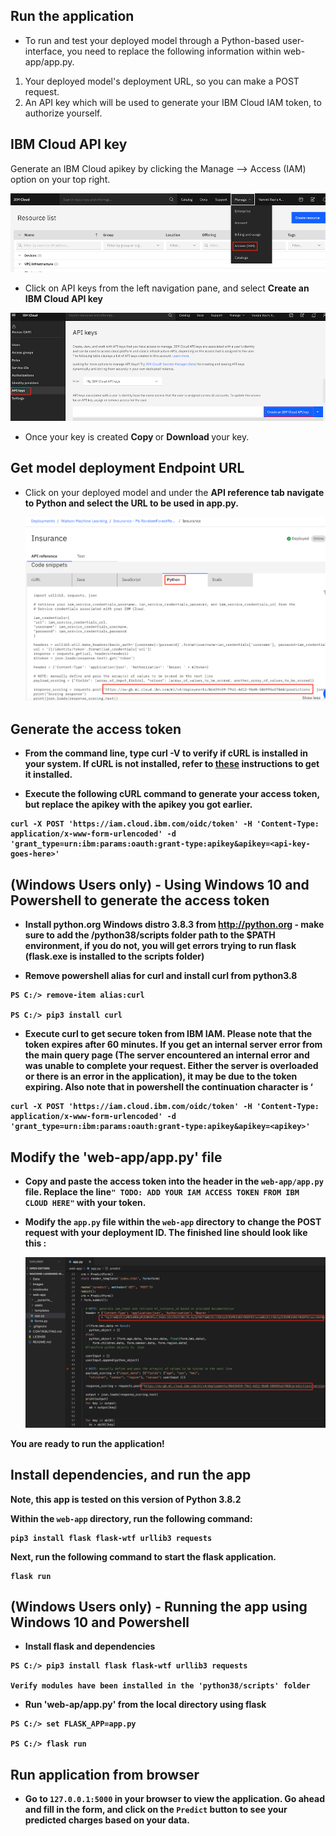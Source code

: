 
## Run the application

- To run and test your deployed model through a Python-based user-interface, you need to replace the following information within web-app/app.py.

1) Your deployed model's deployment URL, so you can make a POST request.
2) An API key which will be used to generate your IBM Cloud IAM token, to authorize yourself.

## IBM Cloud API key

Generate an IBM Cloud apikey by clicking the Manage --> Access (IAM) option on your top right.

![](Images/IAM.png)

- Click on API keys from the left navigation pane, and select <b> Create an IBM Cloud API key </b> 

![](Images/APIkey.png)

-  Once your key is created <b> Copy </b> or <b> Download </b> your key. 

## Get model deployment Endpoint URL 

- Click on your deployed model and under the <b> API reference tab <b> navigate to Python and select the URL to be used in app.py. 
  
  ![](Images/DeployID.png)

## Generate the access token

- From the command line, type curl -V to verify if cURL is installed in your system. If cURL is not installed, refer to [these](https://develop.zendesk.com/hc/en-us/articles/360001068567-Installing-and-using-cURL#install) instructions to get it installed.

- Execute the following cURL command to generate your access token, but replace the apikey with the apikey you got earlier. 

```
curl -X POST 'https://iam.cloud.ibm.com/oidc/token' -H 'Content-Type: application/x-www-form-urlencoded' -d 'grant_type=urn:ibm:params:oauth:grant-type:apikey&apikey=<api-key-goes-here>'
```

## (Windows Users only) - Using Windows 10 and Powershell to generate the access token

- Install python.org Windows distro 3.8.3 from http://python.org - make sure to add the /python38/scripts folder path to the $PATH environment, if you do not, you will get errors trying to run flask (flask.exe is installed to the scripts folder)

- Remove powershell alias for curl and install curl from python3.8

```
PS C:/> remove-item alias:curl

PS C:/> pip3 install curl
```

- Execute curl to get secure token from IBM IAM. Please note that the token expires after 60 minutes. If you get an internal server error from the main query page (The server encountered an internal error and was unable to complete your request. Either the server is overloaded or there is an error in the application), it may be due to the token expiring. Also note that in powershell the continuation character is ‘

```
curl -X POST 'https://iam.cloud.ibm.com/oidc/token' -H 'Content-Type: application/x-www-form-urlencoded' -d 'grant_type=urn:ibm:params:oauth:grant-type:apikey&apikey=<apikey>'
```

## Modify the 'web-app/app.py' file

- Copy and paste the access token into the header in the `web-app/app.py` file. Replace the line`" TODO: ADD YOUR IAM ACCESS TOKEN FROM IBM CLOUD HERE"` with your token.

- Modify the `app.py` file within the `web-app` directory to change the POST request with your deployment ID. The finished line should look like this : 

  ![](Images/Final.png)

 You are ready to run the application! 
 
 ## Install dependencies, and run the app

Note, this app is tested on this version of Python 3.8.2

Within the `web-app` directory, run the following command: 

```
pip3 install flask flask-wtf urllib3 requests
```

Next, run the following command to start the flask application.

```
flask run
```

## (Windows Users only) - Running the app using Windows 10 and Powershell

* Install flask and dependencies

```
PS C:/> pip3 install flask flask-wtf urllib3 requests

Verify modules have been installed in the 'python38/scripts' folder
```

* Run 'web-ap/app.py' from the local directory using flask

```
PS C:/> set FLASK_APP=app.py

PS C:/> flask run
```

## Run application from browser

* Go to `127.0.0.1:5000` in your browser to view the application. Go ahead and fill in the form, and click on the `Predict`
button to see your predicted charges based on your data. 
